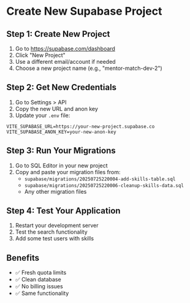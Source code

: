 # Create New Supabase Project

## Step 1: Create New Project
1. Go to https://supabase.com/dashboard
2. Click "New Project"
3. Use a different email/account if needed
4. Choose a new project name (e.g., "mentor-match-dev-2")

## Step 2: Get New Credentials
1. Go to Settings > API
2. Copy the new URL and anon key
3. Update your `.env` file:

```env
VITE_SUPABASE_URL=https://your-new-project.supabase.co
VITE_SUPABASE_ANON_KEY=your-new-anon-key
```

## Step 3: Run Your Migrations
1. Go to SQL Editor in your new project
2. Copy and paste your migration files from:
   - `supabase/migrations/20250725220004-add-skills-table.sql`
   - `supabase/migrations/20250725220006-cleanup-skills-data.sql`
   - Any other migration files

## Step 4: Test Your Application
1. Restart your development server
2. Test the search functionality
3. Add some test users with skills

## Benefits
- ✅ Fresh quota limits
- ✅ Clean database
- ✅ No billing issues
- ✅ Same functionality 